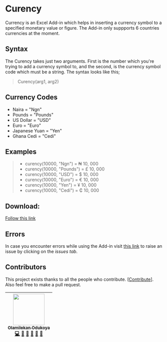 # Curency
Currency is an Excel Add-in which helps in inserting a currency symbol to a specified monetary value or figure. The Add-in only suppports 6 countries currencies at the moment.

## Syntax
The Curency takes just two arguments. First is the number which you're trying to add a currency symbol to, and the second, is the currency symbol code which must be a string.
The syntax looks like this;

> Curency(arg1, arg2)

## Currency Codes
*  Naira = "Ngn"
*  Pounds = "Pounds"
*  US Dollar = "USD"
*  Euro = "Euro"
*  Japanese Yuan = "Yen"
*  Ghana Cedi = "Cedi"

## Examples
> * curency(10000, "Ngn") = ₦ 10, 000
> * curency(10000, "Pounds") = £ 10, 000
> * curency(10000, "USD") = $ 10, 000
> * curency(10000, "Euro") = € 10, 000
> * curency(10000, "Yen") = ¥ 10, 000
> * curency(10000, "Cedi") = ₵ 10, 000

## Download:
[<p>Follow this link</p>](https://excelntw.herokuapp.com/)

## Errors
In case you encounter errors while using the Add-in visit [this link](https://github.com/olamilekan000/Curency) to raise an issue by clicking on the _issues tab_.

## Contributors

This project exists thanks to all the people who contribute. [[Contribute](CONTRIBUTING.md)]. Also feel free to make a pull request.

| [<img src="https://github.com/olamilekan000.png" width="100px;"><br><sub><b>Olamilekan Odukoya</b></sub>](https://github.com/olamilekan000) <br /> [💻](https://github.com/olamilekan000/myBot/commits?author=olamilekan000 "Code") [💬](#question-olamilekan000 "Answering Questions") [📖](https://github.com/olamilekan000/myBot/commits?author=olamilekan000 "Documentation") [👀](#review-olamilekan000 "Reviewed Pull Requests") [📢](#talk-olamilekan000 "Talks") [🔧](#tool-olamilekan000 "Tools") |
| :---: | 